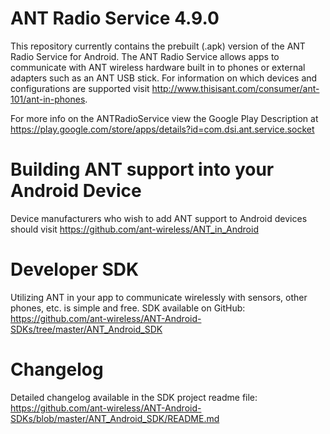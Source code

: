 ANT Radio Service 4.9.0
===============
This repository currently contains the prebuilt (.apk) version of the ANT Radio Service for Android. The ANT Radio Service allows apps to communicate with ANT wireless hardware built in to phones or external adapters such as an ANT USB stick. For information on which devices and configurations are supported visit http://www.thisisant.com/consumer/ant-101/ant-in-phones.

For more info on the ANTRadioService view the Google Play Description at https://play.google.com/store/apps/details?id=com.dsi.ant.service.socket


Building ANT support into your Android Device
==============================================
Device manufacturers who wish to add ANT support to Android devices should visit https://github.com/ant-wireless/ANT_in_Android


Developer SDK
==============
Utilizing ANT in your app to communicate wirelessly with sensors, other phones, etc. is simple and free.
SDK available on GitHub: https://github.com/ant-wireless/ANT-Android-SDKs/tree/master/ANT_Android_SDK


Changelog
==============
Detailed changelog available in the SDK project readme file: 
https://github.com/ant-wireless/ANT-Android-SDKs/blob/master/ANT_Android_SDK/README.md
